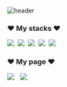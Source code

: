 <!--
**dptmf35/dptmf35** is a ✨ _special_ ✨ repository because its `README.md` (this file) appears on your GitHub profile.

Here are some ideas to get you started:

- 🔭 I’m currently working on ...
- 🌱 I’m currently learning ...
- 👯 I’m looking to collaborate on ...
- 🤔 I’m looking for help with ...
- 💬 Ask me about ...
- 📫 How to reach me: ...
- 😄 Pronouns: ...
- ⚡ Fun fact: ...
-->

![header](https://capsule-render.vercel.app/api?type=Waving&color=auto&height=300&section=header&text=yeseul's%20github&fontSize=90)


### ♥ My stacks ♥
<p>
<img src="https://img.shields.io/badge/Python-3766AB?style=flat-square&logo=Python&logoColor=white"/></a>&nbsp
<img src="https://img.shields.io/badge/Pytorch-EE4C2C?style=flat-square&logo=Pytorch&logoColor=white"/></a>&nbsp
<img src="https://img.shields.io/badge/MySQL-4479A1?style=flat-square&logo=MySQL&logoColor=white"/></a>&nbsp
<img src="https://img.shields.io/badge/scikit-learn-F7931E?style=flat-square&logo=scikit-learn&logoColor=white"/></a>&nbsp
<img src="https://img.shields.io/badge/Linux-FCC624?style=flat-square&logo=Linux&logoColor=white"/></a>&nbsp
</p>

### ♥ My page ♥
<p>
<a href=https://velog.io/@choonsik_mom target="_blank"><img src="https://img.shields.io/badge/Velog-20c997?style=flat-square&logo=Vimeo&logoColor=white"/></a>
<a href="https://yeseuljeong77@gmail.com"><img src="http://img.shields.io/badge/Gmail-EA4335style=flat&logo=Gmail&logoColor=white&link=https://yeseuljeong77@gmail.com" style="height : auto; margin-left : 10px; margin-right : 10px;"/></a>
</p>
